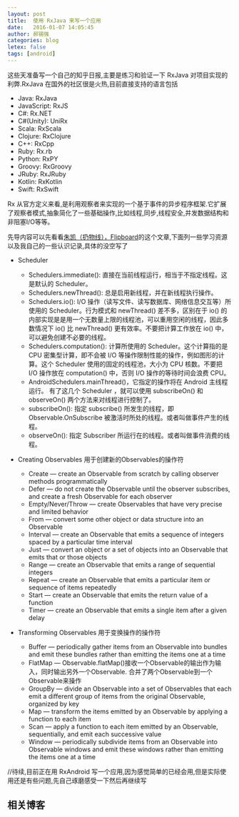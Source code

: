 ```yaml
---
layout: post
title:  使用 RxJava 来写一个应用
date:   2016-01-07 14:05:45
author: 郝锡强
categories: blog
letex: false
tags: [android]
---
```

这些天准备写一个自己的知乎日报,主要是练习和验证一下 RxJava 对项目实现的利弊.RxJava 在国外的社区很是火热,目前直接支持的语言包括

* Java: RxJava
* JavaScript: RxJS
* C#: Rx.NET
* C#(Unity): UniRx
* Scala: RxScala
* Clojure: RxClojure
* C++: RxCpp
* Ruby: Rx.rb
* Python: RxPY
* Groovy: RxGroovy
* JRuby: RxJRuby
* Kotlin: RxKotlin
* Swift: RxSwift

Rx 从官方定义来看,是利用观察者来实现的一个基于事件的异步程序框架.它扩展了观察者模式,抽象简化了一些基础操作,比如线程,同步,线程安全,并发数据结构和非阻塞I/O等等。

<!-- more -->
先导内容可以先看看[朱凯（扔物线），Flipboard](http://gank.io/post/560e15be2dca930e00da1083#toc_1)的这个文章,下面列一些学习资源以及我自己的一些认识记录,具体的没空写了

* Scheduler
	* Schedulers.immediate(): 直接在当前线程运行，相当于不指定线程。这是默认的 Scheduler。
	* Schedulers.newThread(): 总是启用新线程，并在新线程执行操作。
	* Schedulers.io(): I/O 操作（读写文件、读写数据库、网络信息交互等）所使用的 Scheduler。行为模式和 newThread() 差不多，区别在于 io() 的内部实现是是用一个无数量上限的线程池，可以重用空闲的线程，因此多数情况下 io() 比 newThread() 更有效率。不要把计算工作放在 io() 中，可以避免创建不必要的线程。
	* Schedulers.computation(): 计算所使用的 Scheduler。这个计算指的是 CPU 密集型计算，即不会被 I/O 等操作限制性能的操作，例如图形的计算。这个 Scheduler 使用的固定的线程池，大小为 CPU 核数。不要把 I/O 操作放在 computation() 中，否则 I/O 操作的等待时间会浪费 CPU。
	*  AndroidSchedulers.mainThread()，它指定的操作将在 Android 主线程运行。
有了这几个 Scheduler ，就可以使用 subscribeOn() 和 observeOn() 两个方法来对线程进行控制了。
	* subscribeOn(): 指定 subscribe() 所发生的线程，即 Observable.OnSubscribe 被激活时所处的线程。或者叫做事件产生的线程。
	* observeOn(): 指定 Subscriber 所运行在的线程。或者叫做事件消费的线程。
	
* Creating Observables 用于创建新的Observables的操作符
	* Create — create an Observable from scratch by calling observer methods programmatically
	* Defer — do not create the Observable until the observer subscribes, and create a fresh Observable for each observer
	* Empty/Never/Throw — create Observables that have very precise and limited behavior
	* From — convert some other object or data structure into an Observable
	* Interval — create an Observable that emits a sequence of integers spaced by a particular time interval
	* Just — convert an object or a set of objects into an Observable that emits that or those objects
	* Range — create an Observable that emits a range of sequential integers
	* Repeat — create an Observable that emits a particular item or sequence of items repeatedly
	* Start — create an Observable that emits the return value of a function
	* Timer — create an Observable that emits a single item after a given delay

* Transforming Observables 用于变换操作的操作符
	* Buffer — periodically gather items from an Observable into bundles and emit these bundles rather than emitting the items one at a time
	* FlatMap — Observable.flatMap()接收一个Observable的输出作为输入，同时输出另外一个Observable. 合并了两个Observable到一个Observable来操作
	* GroupBy — divide an Observable into a set of Observables that each emit a different group of items from the original Observable, organized by key
	* Map — transform the items emitted by an Observable by applying a function to each item
	* Scan — apply a function to each item emitted by an Observable, sequentially, and emit each successive value
	* Window — periodically subdivide items from an Observable into Observable windows and emit these windows rather than emitting the items one at a time
	
//待续,目前正在用 RxAndroid 写一个应用,因为感觉简单的已经会用,但是实际使用还是有些问题,先自己琢磨感受一下然后再继续写
	
## 相关博客

